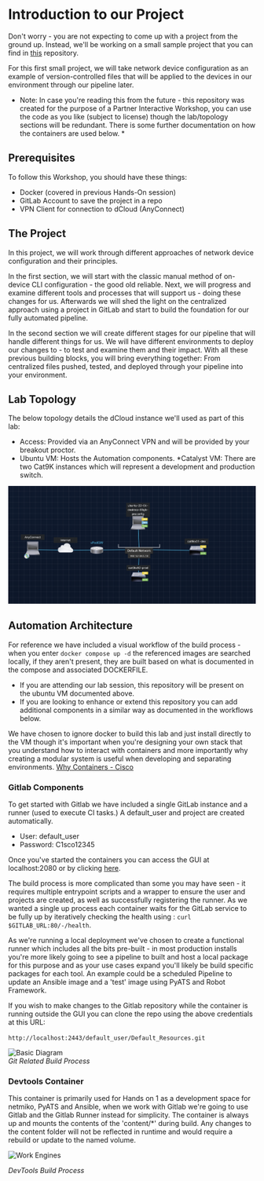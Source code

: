 # Introduction to our Project

Don't worry - you are not expecting to come up with a project from the ground up. Instead, we'll be working on a small sample project that you can find in [this](https://github.com/moore-automation/local_dev_to_cicd) repository.

For this first small project, we will take network device configuration as an example of version-controlled files that will be applied to the devices in our environment through our pipeline later.

* Note: In case you're reading this from the future - this repository was created for the purpose of a Partner Interactive Workshop, you can use the code as you like (subject to license) though the lab/topology sections will be redundant. There is some further documentation on how the containers are used below. *

## Prerequisites

To follow this Workshop, you should have these things:

* Docker (covered in previous Hands-On session)
* GitLab Account to save the project in a repo
* VPN Client for connection to dCloud (AnyConnect)

## The Project

In this project, we will work through different approaches of network device configuration and their principles.

In the first section, we will start with the classic manual method of on-device CLI configuration - the good old reliable.
Next, we will progress and examine different tools and processes that will support us - doing these changes for us. Afterwards we will shed the light on the centralized approach using a project in GitLab and start to build the foundation for our fully automated pipeline.

In the second section we will create different stages for our pipeline that will handle different things for us. We will have different environments to deploy our changes to - to test and examine them and their impact.
With all these previous building blocks, you will bring everything together: From centralized files pushed, tested, and deployed through your pipeline into your environment.

## Lab Topology

The below topology details the dCloud instance we'll used as part of this lab:

* Access: Provided via an AnyConnect VPN and will be provided by your breakout proctor.
* Ubuntu VM: Hosts the Automation components.
*Catalyst VM: There are two Cat9K instances which will represent a development and production switch.

![Topology](assets/topology.png)

## Automation Architecture

For reference we have included a visual workflow of the build process - when you enter ``` docker compose up -d ``` the referenced images are searched locally, if they aren't present, they are built based on what is documented in the compose and associated DOCKERFILE.

* If you are attending our lab session, this repository will be present on the ubuntu VM documented above.
* If you are looking to enhance or extend this repository you can add additional components in a similar way as documented in the workflows below.

We have chosen to ignore docker to build this lab and just install directly to the VM though it's important when you're designing your own stack that you understand how to interact with containers and more importantly why creating a modular system is useful when developing and separating environments. [Why Containers - Cisco](https://www.cisco.com/c/en/us/solutions/cloud/what-are-containers.html#~why-containers)

### Gitlab Components

To get started with Gitlab we have included a single GitLab instance and a runner (used to execute CI tasks.) A default_user and project are created automatically.

* User: default_user
* Password: C1sco12345

Once you've started the containers you can access the  GUI at localhost:2080 or by clicking [here](http://localhost:2080).

The build process is more complicated than some you may have seen - it requires multiple entrypoint scripts and a wrapper to ensure the user and projects are created, as well as successfully registering the runner. As we wanted a single up process each container waits for the GitLab service to be fully up by iteratively checking the health using : ```curl $GITLAB_URL:80/-/health```.

As we're running a local deployment we've chosen to create a functional runner which includes all the bits pre-built - in most production installs you're more likely going to see a pipeline to built and host a local package for this purpose and as your use cases expand you'll likely be build specific packages for each tool. An example could be a scheduled Pipeline to update an Ansible image and a 'test' image using PyATS and Robot Framework.

If you wish to make changes to the Gitlab repository while the container is running outside the GUI you can clone the repo using the above credentials at this URL:

  ``` http://localhost:2443/default_user/Default_Resources.git ```

![Basic Diagram](assets/diagrams/orch_build.drawio.svg)
\
*Git Related Build Process*

### Devtools Container

This container is primarily used for Hands on 1 as a development space for netmiko, PyATS and Ansible, when we work with Gitlab we're going to use Gitlab and the Gitlab Runner instead for simplicity. The container is always up and mounts the contents of the 'content/*' during build. Any changes to the content folder will not be reflected in runtime and would require a rebuild or update to the named volume.

![Work Engines](assets/diagrams/we_build.drawio.svg)

*DevTools Build Process*
